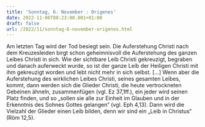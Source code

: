 ```yaml
---
title: 'Sonntag, 6. November : Origenes'
date: 2022-11-06T08:23:00.001+01:00
draft: false
url: /2022/11/sonntag-6-november-origenes.html
---
```


Am letzten Tag wird der Tod besiegt sein. Die Auferstehung Christi nach dem Kreuzesleiden birgt schon geheimnisvoll die Auferstehung des ganzen Leibes Christi in sich. Wie der sichtbare Leib Christi gekreuzigt, begraben und danach auferweckt wurde, so ist der ganze Leib der Heiligen Christi mit ihm gekreuzigt worden und lebt nicht mehr in sich selbst. \[…\] Wenn aber die Auferstehung des wirklichen Leibes Christi, seines gesamten Leibes, kommt, dann werden sich die Glieder Christi, die heute vertrockneten Gebeinen ähneln, zusammenfügen (vgl. Ez 37,1ff.), ein jeder wird seinen Platz finden, und so „sollen sie alle zur Einheit im Glauben und in der Erkenntnis des Sohnes Gottes gelangen“ (vgl. Eph 4,13). Dann wird die Vielzahl der Glieder einen Leib bilden, denn wir sind ein „Leib in Christus“ (Röm 12,5).